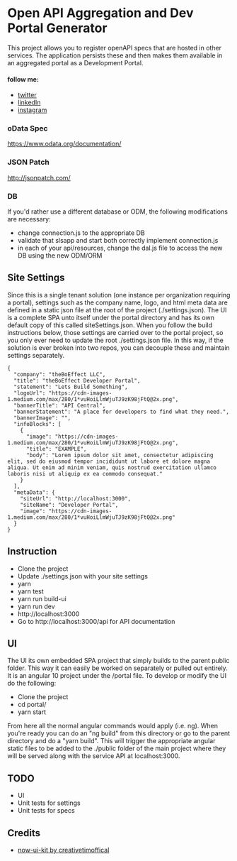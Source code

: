 # Open API Aggregation and Dev Portal Generator

This project allows you to register openAPI specs that are hosted in other services. The application persists these and then makes them available in an aggregated portal as a Development Portal.

#### follow me:
* [twitter](https://twitter.com/theboeffect)
* [linkedIn](https://www.linkedin.com/in/bmotlagh/)
* [instagram](https://www.instagram.com/theboeffect/)

### oData Spec

https://www.odata.org/documentation/

### JSON Patch

http://jsonpatch.com/

### DB

If you'd rather use a different database or ODM, the following modifications are necessary:

* change connection.js to the appropriate DB
* validate that slsapp and start both correctly implement connection.js
* in each of your api/resources, change the dal.js file to access the new DB using the new ODM/ORM

## Site Settings

Since this is a single tenant solution (one instance per organization requiring a portal), settings such as the company name, logo, and html meta data are defined in a static json file at the root of the project (./settings.json). The UI is a complete SPA unto itself under the portal directory and has its own default copy of this called siteSettings.json. When you follow the build instructions below, those settings are carried over to the portal project, so you only ever need to update the root ./settings.json file. In this way, if the solution is ever broken into two repos, you can decouple these and maintain settings separately.

```
{
  "company": "theBoEffect LLC",
  "title": "theBoEffect Developer Portal",
  "statement": "Lets Build Something",
  "logoUrl": "https://cdn-images-1.medium.com/max/280/1*vuHoiLlmWjuTJ9zK98jFtQ@2x.png",
  "bannerTitle": "API Central",
  "bannerStatement": "A place for developers to find what they need.",
  "bannerImage": "",
  "infoBlocks": [
    {
      "image": "https://cdn-images-1.medium.com/max/280/1*vuHoiLlmWjuTJ9zK98jFtQ@2x.png",
      "title": "EXAMPLE",
      "body": "Lorem ipsum dolor sit amet, consectetur adipiscing elit, sed do eiusmod tempor incididunt ut labore et dolore magna aliqua. Ut enim ad minim veniam, quis nostrud exercitation ullamco laboris nisi ut aliquip ex ea commodo consequat."
    }
  ],
  "metaData": {
    "siteUrl": "http://localhost:3000",
    "siteName": "Developer Portal",
    "image": "https://cdn-images-1.medium.com/max/280/1*vuHoiLlmWjuTJ9zK98jFtQ@2x.png"
  }
}
```

## Instruction

* Clone the project
* Update ./settings.json with your site settings
* yarn
* yarn test
* yarn run build-ui
* yarn run dev
* http://localhost:3000
* Go to http://localhost:3000/api for API documentation

## UI

The UI its own embedded SPA project that simply builds to the parent public folder. This way it can easily be worked on separately or pulled out entirely. It is an angular 10 project under the /portal file. To develop or modify the UI do the following:

* Clone the project
* cd portal/
* yarn start

From here all the normal angular commands would apply (i.e. ng). When you're ready you can do an "ng build" from this directory or go to the parent directory and do a "yarn build". This will trigger the appropriate angular static files to be added to the ./public folder of the main project where they will be served along with the service API at localhost:3000.

## TODO

* UI
* Unit tests for settings
* Unit tests for specs

## Credits

* [now-ui-kit by creativetimoffical](https://github.com/creativetimofficial/now-ui-kit)



